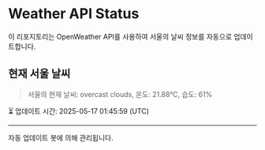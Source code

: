 
# Weather API Status

이 리포지토리는 OpenWeather API를 사용하여 서울의 날씨 정보를 자동으로 업데이트합니다.

## 현재 서울 날씨
> 서울의 현재 날씨: overcast clouds, 온도: 21.88°C, 습도: 61%

⏳ 업데이트 시간: 2025-05-17 01:45:59 (UTC)

---
자동 업데이트 봇에 의해 관리됩니다.
